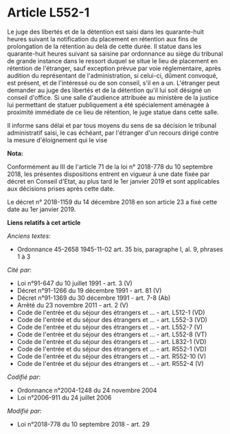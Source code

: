 # Article L552-1

Le juge des libertés et de la détention est saisi dans les quarante-huit heures suivant la notification du placement en
rétention aux fins de prolongation de la rétention au delà de cette durée. Il statue dans les quarante-huit heures suivant sa
saisine par ordonnance au siège du tribunal de grande instance dans le ressort duquel se situe le lieu de placement en
rétention de l'étranger, sauf exception prévue par voie réglementaire, après audition du représentant de l'administration, si
celui-ci, dûment convoqué, est présent, et de l'intéressé ou de son conseil, s'il en a un. L'étranger peut demander au juge
des libertés et de la détention qu'il lui soit désigné un conseil d'office. Si une salle d'audience attribuée au ministère de
la justice lui permettant de statuer publiquement a été spécialement aménagée à proximité immédiate de ce lieu de rétention,
le juge statue dans cette salle.

Il informe sans délai et par tous moyens du sens de sa décision le tribunal administratif saisi, le cas échéant, par
l'étranger d'un recours dirigé contre la mesure d'éloignement qui le vise

**Nota:**

Conformément au III de l'article 71 de la loi n° 2018-778 du 10 septembre 2018, les présentes dispositions entrent en vigueur
à une date fixée par décret en Conseil d'Etat, au plus tard le 1er janvier 2019 et sont applicables aux décisions prises
après cette date.

Le décret n° 2018-1159 du 14 décembre 2018 en son article 23 a fixé cette date au 1er janvier 2019.

**Liens relatifs à cet article**

_Anciens textes_:

  - Ordonnance 45-2658 1945-11-02 art. 35 bis, paragraphe I, al. 9, phrases 1 à 3

_Cité par_:

  - Loi n°91-647 du 10 juillet 1991 - art. 3 (V)
  - Décret n°91-1266 du 19 décembre 1991 - art. 81 (V)
  - Décret n°91-1369 du 30 décembre 1991 - art. 7-8 (Ab)
  - Arrêté du 23 novembre 2011 - art. 2 (V)
  - Code de l'entrée et du séjour des étrangers et ... - art. L512-1 (VD)
  - Code de l'entrée et du séjour des étrangers et ... - art. L552-3 (VD)
  - Code de l'entrée et du séjour des étrangers et ... - art. L552-7 (V)
  - Code de l'entrée et du séjour des étrangers et ... - art. L552-8 (VT)
  - Code de l'entrée et du séjour des étrangers et ... - art. L832-1 (VD)
  - Code de l'entrée et du séjour des étrangers et ... - art. R552-1 (VD)
  - Code de l'entrée et du séjour des étrangers et ... - art. R552-10 (V)
  - Code de l'entrée et du séjour des étrangers et ... - art. R552-4 (V)

_Codifié par_:

  - Ordonnance n°2004-1248 du 24 novembre 2004
  - Loi n°2006-911 du 24 juillet 2006

_Modifié par_:

  - Loi n°2018-778 du 10 septembre 2018 - art. 29
